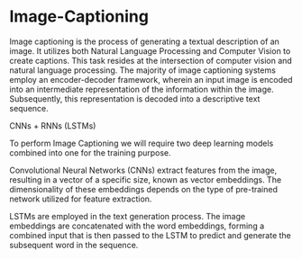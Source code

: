 # Image-Captioning

Image captioning is the process of generating a textual description of an image. It utilizes both Natural Language Processing and Computer Vision to create captions.
This task resides at the intersection of computer vision and natural language processing. The majority of image captioning systems employ an encoder-decoder framework, wherein an input image is encoded into an intermediate representation of the information within the image. Subsequently, this representation is decoded into a descriptive text sequence.

CNNs + RNNs (LSTMs)

To perform Image Captioning we will require two deep learning models combined into one for the training purpose.

Convolutional Neural Networks (CNNs) extract features from the image, resulting in a vector of a specific size, known as vector embeddings. The dimensionality of these embeddings depends on the type of pre-trained network utilized for feature extraction.

LSTMs are employed in the text generation process. The image embeddings are concatenated with the word embeddings, forming a combined input that is then passed to the LSTM to predict and generate the subsequent word in the sequence.


